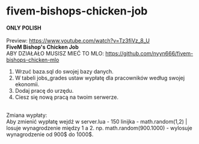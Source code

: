# fivem-bishops-chicken-job

<b> ONLY POLISH </b>
<br>
<br>
Preview: https://www.youtube.com/watch?v=Tz3fiVz_8_U
<br>
<b>FiveM Bishop's Chicken Job</b>
<br>
ABY DZIAŁAŁO MUSISZ MIEĆ TO MLO: https://github.com/nyyn666/fivem-bishops-chicken-mlo
<br>
1. Wrzuć baza.sql do swojej bazy danych.
2. W tabeli jobs_grades ustaw wypłatę dla pracowników według swojej ekonomii.
3. Dodaj pracę do urzędu.
4. Ciesz się nową pracą na twoim serwerze.
<br>
Zmiana wypłaty:
<br>
Aby zmienić wypłatę wejdź w server.lua - 150 linijka - math.random(1,2) | losuje wynagrodzenie między 1 a 2. np. math.random(900.1000) - wylosuje wynagrodzenie od 900$ do 1000$.
